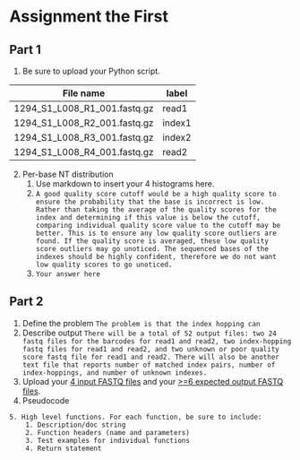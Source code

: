 # Assignment the First

## Part 1
1. Be sure to upload your Python script.


| File name | label |
|---|---|
| 1294_S1_L008_R1_001.fastq.gz | read1 |
| 1294_S1_L008_R2_001.fastq.gz | index1 |
| 1294_S1_L008_R3_001.fastq.gz | index2 |
| 1294_S1_L008_R4_001.fastq.gz | read2 |

2. Per-base NT distribution
    1. Use markdown to insert your 4 histograms here.
    2. ```A good quality score cutoff would be a high quality score to ensure the probability that the base is incorrect is low. Rather than taking the average of the quality scores for the index and determining if this value is below the cutoff, comparing individual quality score value to the cutoff may be better. This is to ensure any low quality score outliers are found. If the quality score is averaged, these low quality score outliers may go unoticed. The sequenced bases of the indexes should be highly confident, therefore we do not want low quality scores to go unoticed.```
    3. ```Your answer here```
    
## Part 2
1. Define the problem
```The problem is that the index hopping can ```
2. Describe output
```There will be a total of 52 output files: two 24 fastq files for the barcodes for read1 and read2, two index-hopping fastq files for read1 and read2, and two unknown or poor quality score fastq file for read1 and read2. There will also be another text file that reports number of matched index pairs, number of index-hoppings, and number of unknown indexes.```
3. Upload your [4 input FASTQ files](../TEST-input_FASTQ) and your [>=6 expected output FASTQ files](../TEST-output_FASTQ).
4. Pseudocode
``````
5. High level functions. For each function, be sure to include:
    1. Description/doc string
    2. Function headers (name and parameters)
    3. Test examples for individual functions
    4. Return statement
